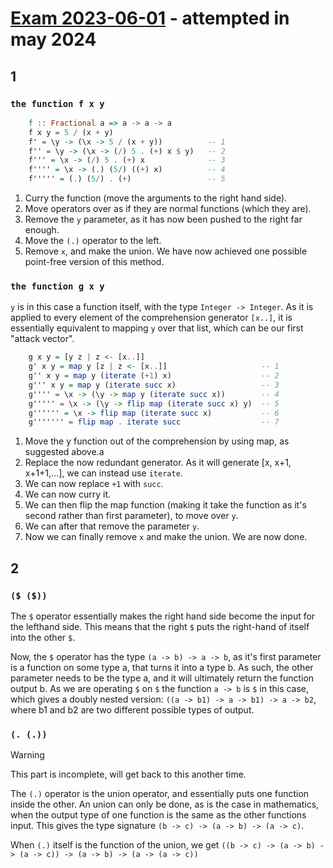 # [Exam 2023-06-01](https://fileadmin.cs.lth.se/cs/Education/EDAN40/exams/edan40_230601.pdf) - attempted in may 2024
## 1
### ``the function f x y``
```haskell
    f :: Fractional a => a -> a -> a
    f x y = 5 / (x + y)
    f' = \y -> (\x -> 5 / (x + y))          -- 1
    f'' = \y -> (\x -> (/) 5 . (+) x $ y)   -- 2
    f''' = \x -> (/) 5 . (+) x              -- 3
    f'''' = \x -> (.) (5/) ((+) x)          -- 4
    f''''' = (.) (5/) . (+)                 -- 5
```
1. Curry the function (move the arguments to the right hand side).
2. Move operators over as if they are normal functions (which they are).
3. Remove the ``y`` parameter, as it has now been pushed to the right far enough.
4. Move the ``(.)`` operator to the left.
5. Remove ``x``, and make the union. We have now achieved one possible point-free version of this method. 

### ``the function g x y``
``y`` is in this case a function itself, with the type ``Integer -> Integer``. As it is applied to every element of the comprehension generator ``[x..]``, it is essentially equivalent to mapping ``y`` over that list, which can be our first "attack vector".

```haskell
    g x y = [y z | z <- [x..]]
    g' x y = map y [z | z <- [x..]]                     -- 1
    g'' x y = map y (iterate (+1) x)                    -- 2
    g''' x y = map y (iterate succ x)                   -- 3
    g'''' = \x -> (\y -> map y (iterate succ x))        -- 4
    g''''' = \x -> (\y -> flip map (iterate succ x) y)  -- 5
    g'''''' = \x -> flip map (iterate succ x)           -- 6
    g''''''' = flip map . iterate succ                  -- 7
```
1. Move the y function out of the comprehension by using map, as suggested above.a
2. Replace the now redundant generator. As it will generate [x, x+1, x+1+1,...], we can instead use ``iterate``.
3. We can now replace ``+1`` with ``succ``.
4. We can now curry it.
5. We can then flip the map function (making it take the function as it's second rather than first parameter), to move over ``y``.
6. We can after that remove the parameter ``y``.
7. Now we can finally remove ``x`` and make the union. We are now done.

## 2
### ``($ ($))``
The ``$`` operator essentially makes the right hand side become the input for the lefthand side. This means that the right ``$`` puts the right-hand of itself into the other ``$``. 

Now, the ``$`` operator has the type ``(a -> b) -> a -> b``, as it's first parameter is a function on some type a, that turns it into a type b. As such, the other parameter needs to be the type a, and it will ultimately return the function output b. As we are operating ``$`` on ``$`` the function ``a -> b`` is ``$`` in this case, which gives a doubly nested version:
``((a -> b1) -> a -> b1) -> a -> b2``, where b1 and b2 are two different possible types of output.

### ``(. (.))``
> [!WARNING]
> This part is incomplete, will get back to this another time.

The ``(.)`` operator is the union operator, and essentially puts one function inside the other. An union can only be done, as is the case in mathematics, when the output type of one function is the same as the other functions input. This gives the type signature ``(b -> c) -> (a -> b) -> (a -> c)``. 

When ``(.)`` itself is the function of the union, we get ``((b -> c) -> (a -> b) -> (a -> c)) -> (a -> b) -> (a -> (a -> c))``
